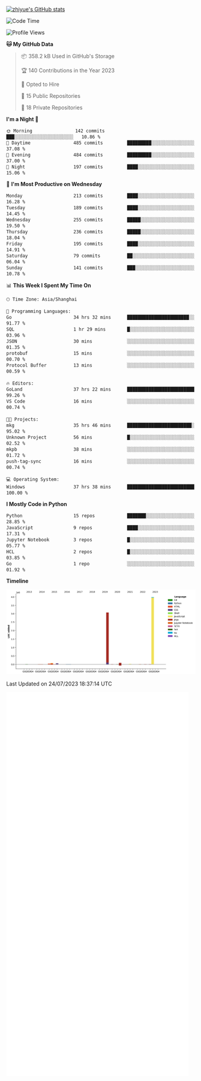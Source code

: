 
[![zhiyue's GitHub stats](https://github-readme-stats.vercel.app/api?username=zhiyue)](https://github.com/anuraghazra/github-readme-stats&&show_icons=true)

<!--START_SECTION:waka-->
![Code Time](http://img.shields.io/badge/Code%20Time-1%2C413%20hrs%2023%20mins-blue)

![Profile Views](http://img.shields.io/badge/Profile%20Views-0-blue)

**🐱 My GitHub Data** 

> 📦 358.2 kB Used in GitHub's Storage 
 > 
> 🏆 140 Contributions in the Year 2023
 > 
> 💼 Opted to Hire
 > 
> 📜 15 Public Repositories 
 > 
> 🔑 18 Private Repositories 
 > 
**I'm a Night 🦉** 

```text
🌞 Morning                142 commits         ███░░░░░░░░░░░░░░░░░░░░░░   10.86 % 
🌆 Daytime                485 commits         █████████░░░░░░░░░░░░░░░░   37.08 % 
🌃 Evening                484 commits         █████████░░░░░░░░░░░░░░░░   37.00 % 
🌙 Night                  197 commits         ████░░░░░░░░░░░░░░░░░░░░░   15.06 % 
```
📅 **I'm Most Productive on Wednesday** 

```text
Monday                   213 commits         ████░░░░░░░░░░░░░░░░░░░░░   16.28 % 
Tuesday                  189 commits         ████░░░░░░░░░░░░░░░░░░░░░   14.45 % 
Wednesday                255 commits         █████░░░░░░░░░░░░░░░░░░░░   19.50 % 
Thursday                 236 commits         █████░░░░░░░░░░░░░░░░░░░░   18.04 % 
Friday                   195 commits         ████░░░░░░░░░░░░░░░░░░░░░   14.91 % 
Saturday                 79 commits          ██░░░░░░░░░░░░░░░░░░░░░░░   06.04 % 
Sunday                   141 commits         ███░░░░░░░░░░░░░░░░░░░░░░   10.78 % 
```


📊 **This Week I Spent My Time On** 

```text
🕑︎ Time Zone: Asia/Shanghai

💬 Programming Languages: 
Go                       34 hrs 32 mins      ███████████████████████░░   91.77 % 
SQL                      1 hr 29 mins        █░░░░░░░░░░░░░░░░░░░░░░░░   03.96 % 
JSON                     30 mins             ░░░░░░░░░░░░░░░░░░░░░░░░░   01.35 % 
protobuf                 15 mins             ░░░░░░░░░░░░░░░░░░░░░░░░░   00.70 % 
Protocol Buffer          13 mins             ░░░░░░░░░░░░░░░░░░░░░░░░░   00.59 % 

🔥 Editors: 
GoLand                   37 hrs 22 mins      █████████████████████████   99.26 % 
VS Code                  16 mins             ░░░░░░░░░░░░░░░░░░░░░░░░░   00.74 % 

🐱‍💻 Projects: 
mkg                      35 hrs 46 mins      ████████████████████████░   95.02 % 
Unknown Project          56 mins             █░░░░░░░░░░░░░░░░░░░░░░░░   02.52 % 
mkpb                     38 mins             ░░░░░░░░░░░░░░░░░░░░░░░░░   01.72 % 
push-tag-sync            16 mins             ░░░░░░░░░░░░░░░░░░░░░░░░░   00.74 % 

💻 Operating System: 
Windows                  37 hrs 38 mins      █████████████████████████   100.00 % 
```

**I Mostly Code in Python** 

```text
Python                   15 repos            ███████░░░░░░░░░░░░░░░░░░   28.85 % 
JavaScript               9 repos             ████░░░░░░░░░░░░░░░░░░░░░   17.31 % 
Jupyter Notebook         3 repos             █░░░░░░░░░░░░░░░░░░░░░░░░   05.77 % 
HCL                      2 repos             █░░░░░░░░░░░░░░░░░░░░░░░░   03.85 % 
Go                       1 repo              ░░░░░░░░░░░░░░░░░░░░░░░░░   01.92 % 
```



**Timeline**

![Lines of Code chart](https://raw.githubusercontent.com/zhiyue/zhiyue/main/assets/bar_graph.png)


 Last Updated on 24/07/2023 18:37:14 UTC
<!--END_SECTION:waka-->

<!-- [![Top Langs](https://github-readme-stats.vercel.app/api/top-langs/?username=zhiyue)](https://github.com/anuraghazra/github-readme-stats) -->

![](./github-metrics.svg)

